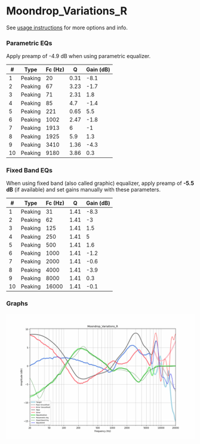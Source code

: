 # Moondrop_Variations_R
See [usage instructions](https://github.com/jaakkopasanen/AutoEq#usage) for more options and info.

### Parametric EQs
Apply preamp of -4.9 dB when using parametric equalizer.

|   # | Type    |   Fc (Hz) |    Q |   Gain (dB) |
|-----|---------|-----------|------|-------------|
|   1 | Peaking |        20 | 0.31 |        -8.1 |
|   2 | Peaking |        67 | 3.23 |        -1.7 |
|   3 | Peaking |        71 | 2.31 |         1.8 |
|   4 | Peaking |        85 | 4.7  |        -1.4 |
|   5 | Peaking |       221 | 0.65 |         5.5 |
|   6 | Peaking |      1002 | 2.47 |        -1.8 |
|   7 | Peaking |      1913 | 6    |        -1   |
|   8 | Peaking |      1925 | 5.9  |         1.3 |
|   9 | Peaking |      3410 | 1.36 |        -4.3 |
|  10 | Peaking |      9180 | 3.86 |         0.3 |

### Fixed Band EQs
When using fixed band (also called graphic) equalizer, apply preamp of **-5.5 dB** (if available) and set gains manually with these parameters.

|   # | Type    |   Fc (Hz) |    Q |   Gain (dB) |
|-----|---------|-----------|------|-------------|
|   1 | Peaking |        31 | 1.41 |        -8.3 |
|   2 | Peaking |        62 | 1.41 |        -3   |
|   3 | Peaking |       125 | 1.41 |         1.5 |
|   4 | Peaking |       250 | 1.41 |         5   |
|   5 | Peaking |       500 | 1.41 |         1.6 |
|   6 | Peaking |      1000 | 1.41 |        -1.2 |
|   7 | Peaking |      2000 | 1.41 |        -0.6 |
|   8 | Peaking |      4000 | 1.41 |        -3.9 |
|   9 | Peaking |      8000 | 1.41 |         0.3 |
|  10 | Peaking |     16000 | 1.41 |        -0.1 |

### Graphs
![](./Moondrop_Variations_R.png)
